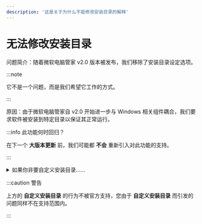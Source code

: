 ```yaml
---
description: '这是关于为什么不能修改安装目录的解释'
---
```


# 无法修改安装目录

问题简介：随着微软电脑管家 v2.0 版本被发布，我们移除了安装目录设定选项。

:::note

它不是一个问题，而是我们希望它工作的方式。

:::

原因：由于微软电脑管家自 v2.0 开始进一步与 Windows 相关组件耦合，我们要求软件被安装到特定目录以保证其正常运行。

:::info 此功能何时回归？

在下一个 **大版本更新** 前，我们可能都 **不会** 重新引入对此功能的支持。

:::

<details>
    <summary>如果你非要自定义安装目录……</summary>
    我们在每个离线安装包内提供了解压缩前的应用程序文件，你应该懂我在说什么吧……
</details>

:::caution 警告

上方的 **自定义安装目录** 的行为不被官方支持，您由于 **自定义安装目录** 而引发的问题同样不在支持范围内。

:::

